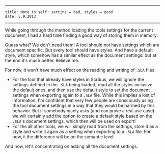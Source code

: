 ----
    title: Note to self: settins = bad, styles = good
    date: 5.9.2013
----

While going through the method loading the tools settings for the current document, I had a hard time finding a good way of storing them in memory.

Guess what? We don't need them! A tool should not have settings which are document specific. But every tool should have styles. And have a default style, which somehow has a similar effect as the document settings: but at the end it's much better. Believe me.

For now, it won't have much effect on the reading and writing of `.SLA` files:

- For the tool that already have styles in Scribus, we will ignore the settings defined in the `.SLA` being loaded, read all the styles inclusive the default ones, and then use the default style to set the document settings when exporting again to a `.SLA` file. While this implies a lost of information, I'm confident that very few people are consciously using the tool document settings in a way that they would be harmed by this behavior. But if somebody nicely asks (and can prove a real use case) we will certainly add the option to create a default style based on the `.SLA`'s document settings, which then will be used on export!
- For the all other tools, we will simply read from the settings, store it as a style and write it again as a setting when exporting to a `.SLA` file. For now, it the difference will be on the semantic level.

And now, let's concentrating on adding all the document settings.

